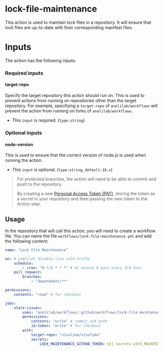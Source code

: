 # lock-file-maintenance

This action is used to maintain lock files in a repository. It will ensure that lock files are up-to-date with their corresponding manifest files.

# Inputs

The action has the following inputs:

### Required inputs

#### target-repo

Specify the target repository this action should run on. This is used to prevent actions from running on repositories other than the target repository. For example, specifying a `target-repo` of `anolilab/workflows` will prevent the action from running on forks of `anolilab/workflows`.

-   This `input` is required. (`type:string`)

### Optional inputs

#### node-version

This is used to ensure that the correct version of node.js is used when running the action.

-   This `input` is optional. (`type:string`, `default:18.x`)


> For protected branches, the action will need to be able to commit and push to the repository.
>
> By creating a new [Personal Access Token (PAT)](https://github.com/settings/tokens/new), storing the token as a secret in your repository and then passing the new token to the Action step.

## Usage

In the repository that will call this action, you will need to create a workflow file. You can name the file `workflows/lock-file-maintenance.yml` and add the following content:

```yml
name: "Lock File Maintenance"

on: # yamllint disable-line rule:truthy
    schedule:
        - cron: "0 */3 * * *" # At minute 0 past every 3rd hour.
    pull_request:
        branches:
            - "dependabot/**"

permissions:
    contents: "read" # for checkout

jobs:
    stale-issues:
        uses: "anolilab/workflows/.github/workflows/lock-file-maintenance.yml@main"
        permissions:
            contents: "write" # commit and push
            id-token: "write" # for checkout
        with:
            target-repo: "visulima/visulima"
            secrets:
                LOCK_MAINTENANCE_GITHUB_TOKEN: ${{ secrets.LOCK_MAINTENANCE_GITHUB_TOKEN }}
```
